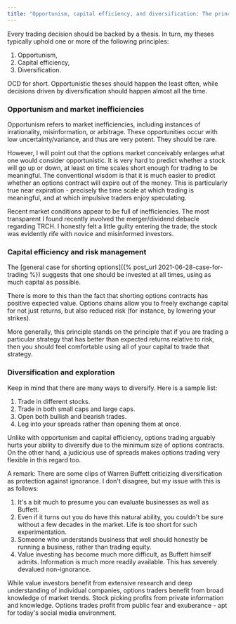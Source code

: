 ```yaml
---
title: "Opportunism, capital efficiency, and diversification: The principles of trading"
---
```


Every trading decision should be backed by a thesis. In turn, my theses typically uphold one or more of the following principles:

1. Opportunism,
2. Capital efficiency,
3. Diversification.

OCD for short. Opportunistic theses should happen the least often, while decisions driven by diversification should happen almost all the time.


### Opportunism and market inefficiencies

Opportunism refers to market inefficiencies, including instances of irrationality, misinformation, or arbitrage. These opportunities occur with low uncertainty/variance, and thus are very potent. They should be rare.

However, I will point out that the options market conceivably enlarges what one would consider opportunistic. It is very hard to predict whether a stock will go up or down, at least on time scales short enough for trading to be meaningful. The conventional wisdom is that it is much easier to predict whether an options contract will expire out of the money. This is particularly true near expiration - precisely the time scale at which trading is meaningful, and at which impulsive traders enjoy speculating.

Recent market conditions appear to be full of inefficiencies. The most transparent I found recently involved the merger/dividend debacle regarding TRCH. I honestly felt a little guilty entering the trade; the stock was evidently rife with novice and misinformed investors.

### Capital efficiency and risk management

The [general case for shorting options]({% post_url 2021-06-28-case-for-trading %}) suggests that one should be invested at all times, using as much capital as possible.

There is more to this than the fact that shorting options contracts has positive expected value. Options chains allow you to freely exchange capital for not just returns, but also reduced risk (for instance, by lowering your strikes).

More generally, this principle stands on the principle that if you are trading a particular strategy that has better than expected returns relative to risk, then you should feel comfortable using all of your capital to trade that strategy. 

### Diversification and exploration

Keep in mind that there are many ways to diversify. Here is a sample list:

1. Trade in different stocks.
2. Trade in both small caps and large caps.
3. Open both bullish and bearish trades.
4. Leg into your spreads rather than opening them at once.

Unlike with opportunism and capital efficiency, options trading arguably hurts your ability to diversify due to the minimum size of options contracts. On the other hand, a judicious use of spreads makes options trading very flexible in this regard too.

A remark: There are some clips of Warren Buffett criticizing diversification as protection against ignorance. I don't disagree, but my issue with this is as follows:

1. It's a bit much to presume you can evaluate businesses as well as Buffett.
2. Even if it turns out you do have this natural ability, you couldn't be sure without a few decades in the market. Life is too short for such experimentation.
3. Someone who understands business that well should honestly be running a business, rather than trading equity.
4. Value investing has become much more difficult, as Buffett himself admits. Information is much more readily available. This has severely devalued non-ignorance.

While value investors benefit from extensive research and deep understanding of individual companies, options traders benefit from broad knowledge of market trends. Stock picking profits from private information and knowledge. Options trades profit from public fear and exuberance - apt for today's social media environment.
